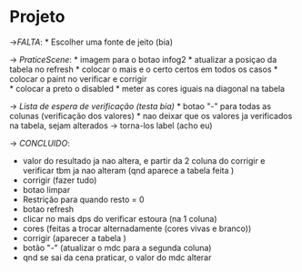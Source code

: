 # Projeto
->*FALTA*:
    * Escolher uma fonte de jeito (bia) 

  -> *PraticeScene*:
     * imagem para o botao infog2 
     * atualizar a posiçao da tabela no refresh
     * colocar o mais e o certo certos em todos os casos 
     * colocar o paint no verificar e corrigir  
     * colocar a preto o disabled
     * meter as cores iguais na diagonal na tabela 

  -> *Lista de espera de verificação (testa bia)*
     * botao "-" para todas as colunas (verificação dos valores)
     * nao deixar que os valores ja verificados na tabela, sejam alterados -> torna-los label  (acho eu) 

-> *CONCLUIDO*:
   * valor do resultado ja nao altera, e partir da 2 coluna do corrigir e verificar tbm ja nao alteram (qnd aparece a tabela feita ) 
   * corrigir (fazer tudo)
   * botao limpar 
   * Restrição para quando resto = 0 
   * botao refresh
   * clicar no mais dps do verificar estoura (na 1 coluna)
   * cores (feitas a trocar alternadamente (cores vivas e branco))
   * corrigir (aparecer a tabela ) 
   * botão "-" (atualizar o mdc para a segunda coluna)
   * qnd se sai da cena praticar, o valor do mdc alterar
